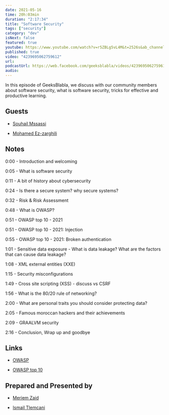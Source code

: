 ```yaml
---
date: 2021-05-16
time: 20h:03min
duration: "2:17:34"
title: "Software Security"
tags: ["security"]
category: "dev"
isNext: false
featured: true
youtube: https://www.youtube.com/watch?v=r5ZBLg5vL4M&t=2526s&ab_channel=GeeksBlaBla
published: true
video: "4239695062759612"
url:
podcastUrl: https://web.facebook.com/geeksblabla/videos/4239695062759612
audio:
---
```


In this episode of GeeksBlabla, we discuss with our community members about software security, what is software security, tricks for effective and productive learning.

## Guests

- [Souhail Mssassi](https://www.linkedin.com/in/mssassi)

- [Mohamed Ez-zarghili](https://twitter.com/ezzarghili)

## Notes

0:00 - Introduction and welcoming

0:05 - What is software security

0:11 - A bit of history about cybersecurity

0:24 - Is there a secure system? why secure systems?

0:32 - Risk & Risk Assessment

0:48 - What is OWASP?

0:51 - OWASP top 10 - 2021

0:51 - OWASP top 10 - 2021: Injection

0:55 - OWASP top 10 - 2021: Broken authentication

1:01 - Sensitive data exposure - What is data leakage? What are the factors that can cause data leakage?

1:08 - XML external entities (XXE)

1:15 - Security misconfigurations

1:49 - Cross site scripting (XSS) - discuss vs CSRF

1:56 - What is the 80/20 rule of networking?

2:00 - What are personal traits you should consider protecting data?

2:05 - Famous moroccan hackers and their achievements

2:09 - GRAALVM security

2:16 - Conclusion, Wrap up and goodbye

## Links

- [OWASP](https://owasp.org)

- [OWASP top 10](https://owasp.org/www-project-top-ten/)

## Prepared and Presented by

- [Meriem Zaid](https://www.facebook.com/MeriemZaid)

- [Ismail Tlemcani](https://twitter.com/ismailtlem)

